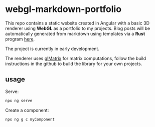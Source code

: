 # webgl-markdown-portfolio

This repo contains a static website created in Angular
with a basic 3D renderer using **WebGL** as a portfolio
to my projects. Blog posts will be automatically generated
from markdown using templates via a **Rust** program [here](https://github.com/San7o/rust-ag-blog).

The project is currently in early development.

The renderer uses [glMatrix](https://glmatrix.net/) for matrix computations, follow the build instructions in the github to build the library for your own projects.

## usage
Serve:
```bash
npx ng serve
```
Create a component:
```bash
npx ng g c myComponent
```
